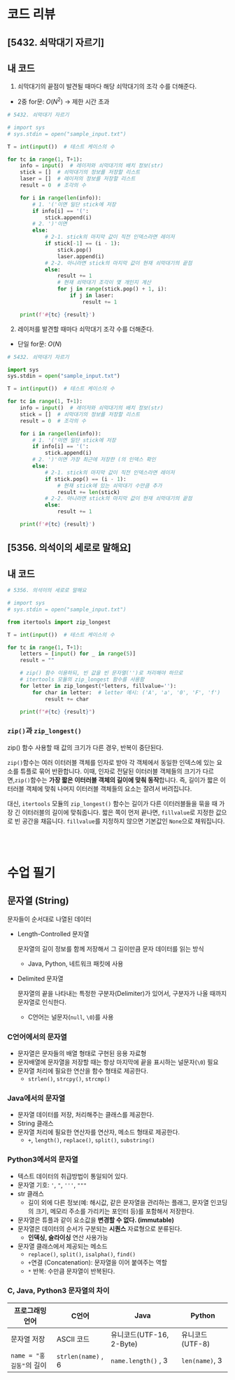 # 코드 리뷰

## [5432. 쇠막대기 자르기]

## 내 코드

1. 쇠막대기의 끝점이 발견될 때마다 해당 쇠막대기의 조각 수를 더해준다.
- 2중 for문: $O(N^2)$ → 제한 시간 초과

```python
# 5432. 쇠막대기 자르기

# import sys
# sys.stdin = open("sample_input.txt")

T = int(input())  # 테스트 케이스의 수

for tc in range(1, T+1):
    info = input()  # 레이저와 쇠막대기의 배치 정보(str)
    stick = []  # 쇠막대기의 정보를 저장할 리스트
    laser = []  # 레이저의 정보를 저장할 리스트
    result = 0  # 조각의 수

    for i in range(len(info)):
        # 1. '('이면 일단 stick에 저장
        if info[i] == '(':
            stick.append(i)
        # 2. ')'이면
        else:
            # 2-1. stick의 마지막 값이 직전 인덱스라면 레이저
            if stick[-1] == (i - 1):
                stick.pop()
                laser.append(i)
            # 2-2. 아니라면 stick의 마지막 값이 현재 쇠막대기의 끝점
            else:
                result += 1
                # 현재 쇠막대기 조각이 몇 개인지 계산
                for j in range(stick.pop() + 1, i):
                    if j in laser:
                        result += 1

    print(f'#{tc} {result}')
```

2. 레이저를 발견할 때마다 쇠막대기 조각 수를 더해준다.
- 단일 for문: $O(N)$

```python
# 5432. 쇠막대기 자르기

import sys
sys.stdin = open("sample_input.txt")

T = int(input())  # 테스트 케이스의 수

for tc in range(1, T+1):
    info = input()  # 레이저와 쇠막대기의 배치 정보(str)
    stick = []  # 쇠막대기의 정보를 저장할 리스트
    result = 0  # 조각의 수

    for i in range(len(info)):
        # 1. '('이면 일단 stick에 저장
        if info[i] == '(':
            stick.append(i)
        # 2. ')'이면 가장 최근에 저장한 (의 인덱스 확인
        else:
            # 2-1. stick의 마지막 값이 직전 인덱스라면 레이저
            if stick.pop() == (i - 1):
                # 현재 stick에 있는 쇠막대기 수만큼 추가
                result += len(stick)
            # 2-2. 아니라면 stick의 마지막 값이 현재 쇠막대기의 끝점
            else:
                result += 1

    print(f'#{tc} {result}')
```

## [5356. 의석이의 세로로 말해요]

## 내 코드

```python
# 5356. 의석이의 세로로 말해요

# import sys
# sys.stdin = open("sample_input.txt")

from itertools import zip_longest

T = int(input())  # 테스트 케이스의 수

for tc in range(1, T+1):
    letters = [input() for _ in range(5)]
    result = ""

    # zip() 함수 이용하되, 빈 값을 빈 문자열('')로 처리해야 하므로
    # itertools 모듈의 zip_longest 함수를 사용함
    for letter in zip_longest(*letters, fillvalue=''):
        for char in letter:  # letter 예시: ('A', 'a', '0', 'F', 'f')
            result += char

    print(f"#{tc} {result}")
```

### `zip()`과 `zip_longest()`

zip() 함수 사용할 때 값의 크기가 다른 경우, 반복이 중단된다.

`zip()`함수는 여러 이터러블 객체를 인자로 받아 각 객체에서 동일한 인덱스에 있는 요소를 튜플로 묶어 반환합니다.
이때, 인자로 전달된 이터러블 객체들의 크기가 다르면,`zip()`함수는 **가장 짧은 이터러블 객체의 길이에 맞춰 동작**합니다.
즉, 길이가 짧은 이터러블 객체에 맞춰 나머지 이터러블 객체들의 요소는 잘려서 버려집니다.


대신, `itertools` 모듈의 `zip_longest()` 함수는 길이가 다른 이터러블들을 묶을 때 가장 긴 이터러블의 길이에 맞춰줍니다.
짧은 쪽이 먼저 끝나면, `fillvalue`로 지정한 값으로 빈 공간을 채웁니다. `fillvalue`를 지정하지 않으면 기본값인 `None`으로 채워집니다.



<br><br>

# 수업 필기

## 문자열 (String)

문자들이 순서대로 나열된 데이터

- Length-Controlled 문자열
    
    문자열의 길이 정보를 함께 저장해서 그 길이만큼 문자 데이터를 읽는 방식
    
    - Java, Python, 네트워크 패킷에 사용
- Delimited 문자열
    
    문자열의 끝을 나타내는 특정한 구분자(Delimiter)가 있어서, 구분자가 나올 때까지 문자열로 인식한다.
    
    - C언어는 널문자(`null`, `\0`)를 사용

### C언어에서의 문자열

- 문자열은 문자들의 배열 형태로 구현된 응용 자료형
- 문자배열에 문자열을 저장할 때는 항상 마지막에 끝을 표시하는 널문자(`\0`) 필요
- 문자열 처리에 필요한 연산을 함수 형태로 제공한다.
    - `strlen()`, `strcpy()`, `strcmp()`

### Java에서의 문자열

- 문자열 데이터를 저장, 처리해주는 클래스를 제공한다.
- String 클래스
- 문자열 처리에 필요한 연산자를 연산자, 메소드 형태로 제공한다.
    - `+`, `length()`, `replace()`, `split()`, `substring()`

### Python3에서의 문자열

- 텍스트 데이터의 취급방법이 통일되어 있다.
- 문자열 기호: `'`, `"`, `'''`, `"""`
- str 클래스
    - 길이 외에 다른 정보(예: 해시값, 같은 문자열을 관리하는 플래그, 문자열 인코딩의 크기, 메모리 주소를 가리키는 포인터 등)를 포함해서 저장한다.
- 문자열은 튜플과 같이 요소값을 **변경할 수 없다. (immutable)**
- 문자열은 데이터의 순서가 구분되는 **시퀀스** 자료형으로 분류된다.
    - **인덱싱, 슬라이싱** 연산 사용가능
- 문자열 클래스에서 제공되는 메소드
    - `replace()`, `split()`, `isalpha()`, `find()`
    - `+`연결 (Concatenation): 문자열을 이어 붙여주는 역할
    - `*` 반복: 수만큼 문자열이 반복된다.

### C, Java, Python3 문자열의 차이

| 프로그래밍 언어 | C언어 | Java | Python |
| --- | --- | --- | --- |
| 문자열 저장 | ASCII 코드 | 유니코드(UTF-16, 2-Byte) | 유니코드(UTF-8) |
| `name = "홍길동"`의 길이 | `strlen(name)` , 6 | `name.length()` , 3 | `len(name)`, 3 |